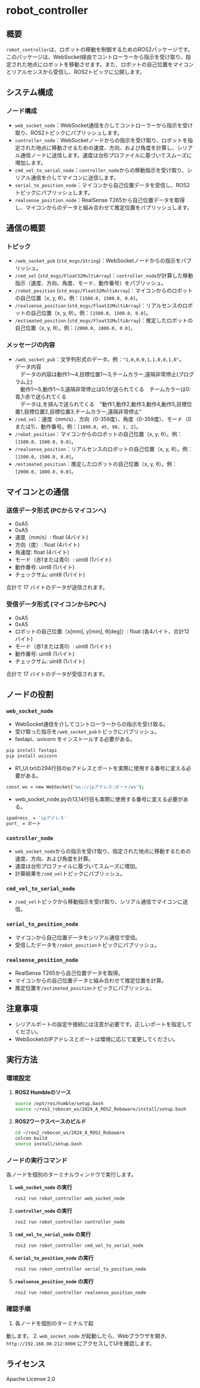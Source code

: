 # robot_controller

## 概要
`robot_controller`は、ロボットの移動を制御するためのROS2パッケージです。このパッケージは、WebSocket経由でコントローラーから指示を受け取り、指定された地点にロボットを移動させます。また、ロボットの自己位置をマイコンとリアルセンスから受信し、ROS2トピックに公開します。

## システム構成
### ノード構成
- `web_socket_node`：WebSocket通信を介してコントローラーから指示を受け取り、ROS2トピックにパブリッシュします。
- `controller_node`：WebSocketノードからの指示を受け取り、ロボットを指定された地点に移動させるための速度、方向、および角度を計算し、シリアル通信ノードに送信します。速度は台形プロファイルに基づいてスムーズに増加します。
- `cmd_vel_to_serial_node`：`controller_node`からの移動指示を受け取り、シリアル通信を介してマイコンに送信します。
- `serial_to_position_node`：マイコンから自己位置データを受信し、ROS2トピックにパブリッシュします。
- `realsense_position_node`：RealSense T265から自己位置データを取得し、マイコンからのデータと組み合わせて推定位置をパブリッシュします。

## 通信の概要
### トピック
- `/web_socket_pub` (`std_msgs/String`)：WebSocketノードからの指示をパブリッシュ。
- `/cmd_vel` (`std_msgs/Float32MultiArray`)：`controller_node`が計算した移動指示（速度、方向、角度、モード、動作番号）をパブリッシュ。
- `/robot_position` (`std_msgs/Float32MultiArray`)：マイコンからのロボットの自己位置（x, y, θ）。例：`[1500.0, 1500.0, 0.0]`。
- `/realsense_position` (`std_msgs/Float32MultiArray`)：リアルセンスのロボットの自己位置（x, y, θ）。例：`[1500.0, 1500.0, 0.0]`。
- `/estimated_position` (`std_msgs/Float32MultiArray`)：推定したロボットの自己位置（x, y, θ）。例：`[2000.0, 1800.0, 0.0]`。

### メッセージの内容
- `/web_socket_pub`：文字列形式のデータ。例：`"1,0,0,0,1,1,0,0,1,0"`。  
  データ内容  
　データの内容は動作1～4,目標位置1～3,チームカラー,遠隔非常停止(プログラム上)  
　動作1～5,動作1～3,遠隔非常停止は0,1が送られてくる　チームカラーは0:青,1:赤で送られてくる  
　データは,を挟んで送られてくる　"動作1,動作2,動作3,動作4,動作5,目標位置1,目標位置2,目標位置3,チームカラー,遠隔非常停止"  
- `/cmd_vel`：速度（mm/s）、方向（0-359度）、角度（0-359度）、モード（0または1）、動作番号。例：`[1000.0, 45, 90, 1, 2]`。
- `/robot_position`：マイコンからのロボットの自己位置（x, y, θ）。例：`[1500.0, 1500.0, 0.0]`。
- `/realsense_position`：リアルセンスのロボットの自己位置（x, y, θ）。例：`[1500.0, 1500.0, 0.0]`。
- `/estimated_position`：推定したロボットの自己位置（x, y, θ）。例：`[2000.0, 1800.0, 0.0]`。

## マイコンとの通信
### 送信データ形式 (PCからマイコンへ)
- 0xA5
- 0xA5
- 速度（mm/s）: float (4バイト)
- 方向（度）: float (4バイト)
- 角速度: float (4バイト)
- モード（赤1または青0）: uint8 (1バイト)
- 動作番号: uint8 (1バイト)
- チェックサム: uint8 (1バイト)

合計で 17 バイトのデータが送信されます。

### 受信データ形式 (マイコンからPCへ)
- 0xA5
- 0xA5
- ロボットの自己位置（x[mm], y[mm], θ[deg]）: float (各4バイト、合計12バイト)
- モード（赤1または青0）: uint8 (1バイト)
- 動作番号: uint8 (1バイト)
- チェックサム: uint8 (1バイト)

合計で 17 バイトのデータが受信されます。

## ノードの役割
### `web_socket_node`
- WebSocket通信を介してコントローラーからの指示を受け取る。
- 受け取った指示を`/web_socket_pub`トピックにパブリッシュ。
- fastapi、uvicorn をインストールする必要がある。
```bash
pip install fastapi
pip install uvicorn
```
- R1_UI.txtの294行目のipアドレスとポートを実際に使用する番号に変える必要がある。
```bash
const ws = new WebSocket("ws://ipアドレス:ポート/ws");
```
- web_socket_node.pyの13,14行目も実際に使用する番号に変える必要がある。
```bash
ipadress_ = 'ipアドレス'
port_ = ポート
```

### `controller_node`
- `web_socket_node`からの指示を受け取り、指定された地点に移動するための速度、方向、および角度を計算。
- 速度は台形プロファイルに基づいてスムーズに増加。
- 計算結果を`/cmd_vel`トピックにパブリッシュ。

### `cmd_vel_to_serial_node`
- `/cmd_vel`トピックから移動指示を受け取り、シリアル通信でマイコンに送信。

### `serial_to_position_node`
- マイコンから自己位置データをシリアル通信で受信。
- 受信したデータを`/robot_position`トピックにパブリッシュ。

### `realsense_position_node`
- RealSense T265から自己位置データを取得。
- マイコンからの自己位置データと組み合わせて推定位置を計算。
- 推定位置を`/estimated_position`トピックにパブリッシュ。

## 注意事項
- シリアルポートの設定や接続には注意が必要です。正しいポートを指定してください。
- WebSocketのIPアドレスとポートは環境に応じて変更してください。

## 実行方法
### 環境設定

1. **ROS2 Humbleのソース**
    ```bash
    source /opt/ros/humble/setup.bash
    source ~/ros2_robocon_ws/2024_A_ROS2_Roboware/install/setup.bash
    ```

2. **ROS2ワークスペースのビルド**
    ```bash
    cd ~/ros2_robocon_ws/2024_A_ROS2_Roboware
    colcon build
    source install/setup.bash
    ```

### ノードの実行コマンド

各ノードを個別のターミナルウィンドウで実行します。

1. **`web_socket_node` の実行**
    ```bash
    ros2 run robot_controller web_socket_node
    ```

2. **`controller_node` の実行**
    ```bash
    ros2 run robot_controller controller_node
    ```

3. **`cmd_vel_to_serial_node` の実行**
    ```bash
    ros2 run robot_controller cmd_vel_to_serial_node
    ```

4. **`serial_to_position_node` の実行**
    ```bash
    ros2 run robot_controller serial_to_position_node
    ```

5. **`realsense_position_node` の実行**
    ```bash
    ros2 run robot_controller realsense_position_node
    ```

### 確認手順
1. 各ノードを個別のターミナルで起



動します。
2. `web_socket_node` が起動したら、Webブラウザを開き、`http://192.168.98.212:8000` にアクセスしてUIを確認します。


## ライセンス
Apache License 2.0